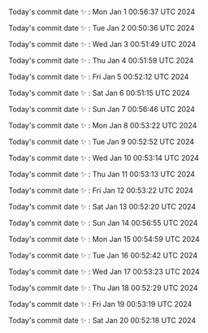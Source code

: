 Today's commit date ✨ : Mon Jan 1 00:56:37 UTC 2024 

Today's commit date ✨ : Tue Jan 2 00:50:36 UTC 2024 

Today's commit date ✨ : Wed Jan 3 00:51:49 UTC 2024 

Today's commit date ✨ : Thu Jan 4 00:51:59 UTC 2024 

Today's commit date ✨ : Fri Jan 5 00:52:12 UTC 2024 

Today's commit date ✨ : Sat Jan 6 00:51:15 UTC 2024 

Today's commit date ✨ : Sun Jan 7 00:56:46 UTC 2024 

Today's commit date ✨ : Mon Jan 8 00:53:22 UTC 2024 

Today's commit date ✨ : Tue Jan 9 00:52:52 UTC 2024 

Today's commit date ✨ : Wed Jan 10 00:53:14 UTC 2024 

Today's commit date ✨ : Thu Jan 11 00:53:13 UTC 2024 

Today's commit date ✨ : Fri Jan 12 00:53:22 UTC 2024 

Today's commit date ✨ : Sat Jan 13 00:52:20 UTC 2024 

Today's commit date ✨ : Sun Jan 14 00:56:55 UTC 2024 

Today's commit date ✨ : Mon Jan 15 00:54:59 UTC 2024 

Today's commit date ✨ : Tue Jan 16 00:52:42 UTC 2024 

Today's commit date ✨ : Wed Jan 17 00:53:23 UTC 2024 

Today's commit date ✨ : Thu Jan 18 00:52:29 UTC 2024 

Today's commit date ✨ : Fri Jan 19 00:53:19 UTC 2024 

Today's commit date ✨ : Sat Jan 20 00:52:18 UTC 2024 

